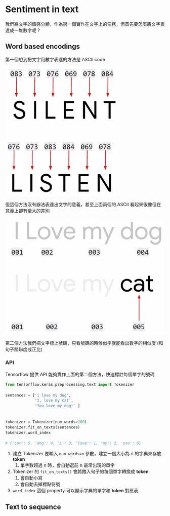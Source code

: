 # Sentiment in text

我們將文字的情感分類，作為第一個實作在文字上的任務，但首先要怎麼將文字表達成一堆數字呢 ?

## Word based encodings

第一個想到把文字用數字表達的方法是 ASCII code

![](../../assets/text_representation_ascii.png)

但這個方法沒有辦法表達出文字的意義，甚至上面兩個的 ASCII 看起來很像但在意義上卻有蠻大的差別

![](../../assets/text_representation_dict.png)

第二個方法我們把文字標上號碼，只看號碼的時候似乎就能看出數字的相似度 (和句子關聯度成正比)

### API

Tensorflow 提供 API 能夠實作上面的第二個方法，快速標註每個單字的號碼

``` python
from tensorflow.keras.preprocessing.text import Tokenizer

sentences = ['i love my dog',
             'I, love my cat',
             'You love my dog!' ]


tokenizer = Tokenizer(num_words=100)
tokenizer.fit_on_texts(sentences)
tokenizer.word_index

# {'cat': 5, 'dog': 4, 'i': 3, 'love': 1, 'my': 2, 'you': 6}
```

1. 建立 Tokenizer 要輸入 `num_words=n` 參數，建立一個大小為 n 的字典來存放 **token**
   1. 單字數超過 n 時，會自動選前 n 最常出現的單字
2. Tokenizer 的 `fit_on_texts()` 會將餵入句子的每個單字轉換成 **token**
   1. 會自動小寫
   2. 會自動去掉標點符號
3. `word_index` 這個 property 可以顯示字典的單字和 **token** 對應表

## Text to sequence

